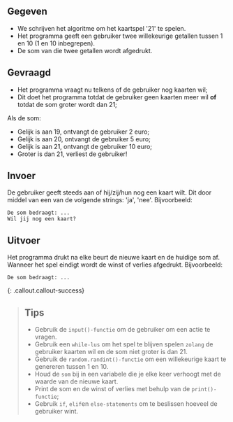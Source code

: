 ## Gegeven
* We schrijven het algoritme om het kaartspel '21' te spelen. 
* Het programma geeft een gebruiker twee willekeurige getallen tussen 1 en 10 (1 en 10 inbegrepen).
* De som van die twee getallen wordt afgedrukt.

## Gevraagd

* Het programma vraagt nu telkens of de gebruiker nog kaarten wil; 
* Dit doet het programma totdat de gebruiker geen kaarten meer wil **of** totdat de som groter wordt dan 21;

Als de som:
* Gelijk is aan 19, ontvangt de gebruiker 2 euro;
* Gelijk is aan 20, ontvangt de gebruiker 5 euro;
* Gelijk is aan 21, ontvangt de gebruiker 10 euro;
* Groter is dan 21, verliest de gebruiker!

## Invoer
De gebruiker geeft steeds aan of hij/zij/hun nog een kaart wilt. 
Dit door middel van een van de volgende strings: 'ja', 'nee'.
Bijvoorbeeld: 

 ```
 De som bedraagt: ...
 Wil jij nog een kaart? 
 
 ```
 
 ## Uitvoer 
 Het programma drukt na elke beurt de nieuwe kaart en de huidige som af. Wanneer het spel eindigt wordt de winst of verlies afgedrukt. Bijvoorbeeld:
 ```
 De som bedraagt: ... 
```

{: .callout.callout-success}
>## Tips
>* Gebruik de `input()-functie` om de gebruiker om een actie te vragen.
>* Gebruik een `while-lus` om het spel te blijven spelen `zolang` de gebruiker kaarten wil en de som niet groter is dan 21.
>* Gebruik de `random.randint()-functie` om een willekeurige kaart te genereren tussen 1 en 10.
>* Houd de `som` bij in een variabele die je elke keer verhoogt met de waarde van de nieuwe kaart.
>* Print de som en de winst of verlies met behulp van de `print()-functie`; 
>* Gebruik `if`, `elif`en `else-statements` om te beslissen hoeveel de gebruiker wint. 
